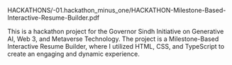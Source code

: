 HACKATHONS/-01.hackathon_minus_one/HACKATHON-Milestone-Based-Interactive-Resume-Builder.pdf

This is a hackathon project for the Governor Sindh Initiative on Generative AI, Web 3, and Metaverse Technology. The project is a Milestone-Based Interactive Resume Builder, where I utilized HTML, CSS, and TypeScript to create an engaging and dynamic experience.